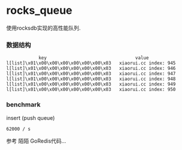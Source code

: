 # rocks_queue

使用rocksdb实现的高性能队列.

### 数据结构

```
			key                                 value
l[list]\x01\x00\x00\x00\x00\x00\x00\x03   xiaorui.cc index: 945
l[list]\x01\x00\x00\x00\x00\x00\x00\x03   xiaorui.cc index: 946
l[list]\x01\x00\x00\x00\x00\x00\x00\x03   xiaorui.cc index: 947
l[list]\x01\x00\x00\x00\x00\x00\x00\x03   xiaorui.cc index: 948
l[list]\x01\x00\x00\x00\x00\x00\x00\x03   xiaorui.cc index: 949
l[list]\x01\x00\x00\x00\x00\x00\x00\x03   xiaorui.cc index: 950

```


### benchmark

insert (push queue)

```
62000 / s
```

参考 陌陌 GoRedis代码...
